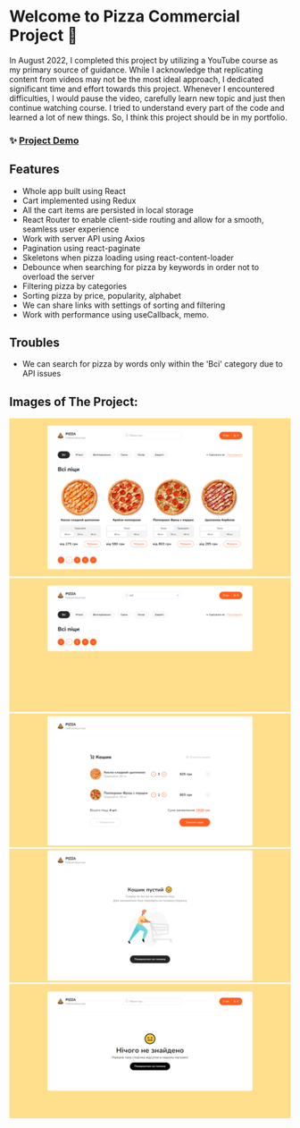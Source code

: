 # Welcome to Pizza Commercial Project 👋

In August 2022, I completed this project by utilizing a YouTube course as my primary source of guidance. While I acknowledge that replicating content from videos may not be the most ideal approach, I dedicated significant time and effort towards this project. Whenever I encountered difficulties, I would pause the video, carefully learn new topic and just then continue watching course. I tried to understand every part of the code and learned a lot of new things. So, I think this project should be in my portfolio.

### ✨ [Project Demo](https://pizza-ruby.vercel.app/)

## Features

- Whole app built using React
- Cart implemented using Redux
- All the cart items are persisted in local storage
- React Router to enable client-side routing and allow for a smooth, seamless user experience
- Work with server API using Axios
- Pagination using react-paginate
- Skeletons when pizza loading using react-content-loader
- Debounce when searching for pizza by keywords in order not to overload the server
- Filtering pizza by categories
- Sorting pizza by price, popularity, alphabet
- We can share links with settings of sorting and filtering
- Work with performance using useCallback, memo.

## Troubles

- We can search for pizza by words only within the 'Всі' category due to API issues

## Images of The Project:

![Pizza Commercial Pizza Page](https://github.com/kane1525/pizza/blob/master/pizza-project-images/pizza-page.png)
![Pizza Commercial Pizza Empty Page](https://github.com/kane1525/pizza/blob/master/pizza-project-images/pizza-emty-page.png)
![Pizza Commercial Cart Page](https://github.com/kane1525/pizza/blob/master/pizza-project-images/cart-with-items-page.png)
![Pizza Commercial Cart Empty Page](https://github.com/kane1525/pizza/blob/master/pizza-project-images/cart-empty-page.png)
![Pizza Commercial Not-Found Page](https://github.com/kane1525/pizza/blob/master/pizza-project-images/not-found-page.png)
